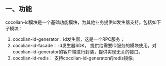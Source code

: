 ## 一、功能

cocolian-id模块是一个基础功能模块，为其他业务提供id发生器支持。包括如下子模块：
1. cocolian-id-generator：id发生器，这是一个RPC服务； 
2. cocolian-id-facade： id发生器SDK， 提供给需要ID服务的模块使用，对cocolian-id-generator的客户端进行封装，提供实现无关的接口。 
3. cocolian-id-redis： 支持cocolian-id-generator的redis镜像。 